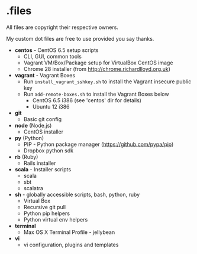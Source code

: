 .files
=========

All files are copyright their respective owners.

My custom dot files are free to use provided you say thanks.

- **centos** - CentOS 6.5 setup scripts
  - CLI, GUI, common tools
  - Vagrant VM/Box/Package setup for VirtualBox CentOS image
  - Chrome 28 installer (from http://chrome.richardlloyd.org.uk)
- **vagrant** - Vagrant Boxes
  - Run `install_vagrant_sshkey.sh` to install the Vagrant insecure public key
  - Run `add-remote-boxes.sh` to install the Vagrant Boxes below
    - CentOS 6.5 i386 (see 'centos' dir for details)
    - Ubuntu 12 i386 
- **git**
  - Basic git config
- **node** (Node.js)
  - CentOS installer
- **py** (Python)
  - PIP - Python package manager (https://github.com/pypa/pip)
  - Dropbox python sdk
- **rb** (Ruby)
  - Rails installer
- **scala** - Installer scripts
  - scala
  - sbt
  - scalatra
- **sh** - globally accessible scripts, bash, python, ruby
  - Virtual Box
  - Recursive git pull
  - Python pip helpers
  - Python virtual env helpers
- **terminal**
  - Max OS X Terminal Profile - jellybean
- **vi**
  - vi configuration, plugins and templates
